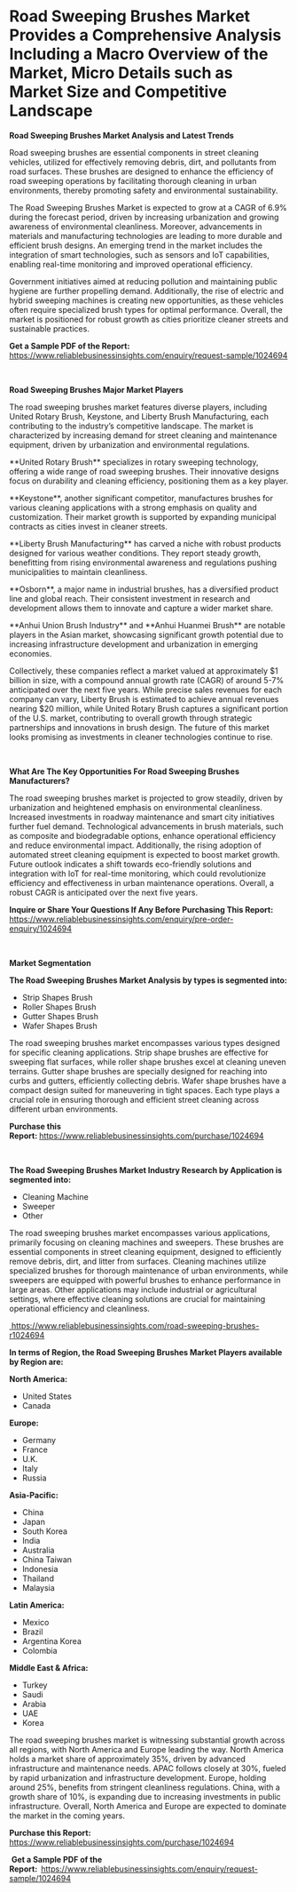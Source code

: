 <p><h1>Road Sweeping Brushes Market Provides a Comprehensive Analysis Including a Macro Overview of the Market, Micro Details such as Market Size and Competitive Landscape</h1></p><p><strong>Road Sweeping Brushes Market Analysis and Latest Trends</strong></p>
<p><p>Road sweeping brushes are essential components in street cleaning vehicles, utilized for effectively removing debris, dirt, and pollutants from road surfaces. These brushes are designed to enhance the efficiency of road sweeping operations by facilitating thorough cleaning in urban environments, thereby promoting safety and environmental sustainability.</p><p>The Road Sweeping Brushes Market is expected to grow at a CAGR of 6.9% during the forecast period, driven by increasing urbanization and growing awareness of environmental cleanliness. Moreover, advancements in materials and manufacturing technologies are leading to more durable and efficient brush designs. An emerging trend in the market includes the integration of smart technologies, such as sensors and IoT capabilities, enabling real-time monitoring and improved operational efficiency.</p><p>Government initiatives aimed at reducing pollution and maintaining public hygiene are further propelling demand. Additionally, the rise of electric and hybrid sweeping machines is creating new opportunities, as these vehicles often require specialized brush types for optimal performance. Overall, the market is positioned for robust growth as cities prioritize cleaner streets and sustainable practices.</p></p>
<p><strong>Get a Sample PDF of the Report:&nbsp;</strong> <a href="https://www.reliablebusinessinsights.com/enquiry/request-sample/1024694?utm_campaign=2099&utm_medium=2&utm_source=Github&utm_content=ia&utm_term=17042025&utm_id=road-sweeping-brushes">https://www.reliablebusinessinsights.com/enquiry/request-sample/1024694</a></p>
<p>&nbsp;</p>
<p><strong>Road Sweeping Brushes Major Market Players</strong></p>
<p><p>The road sweeping brushes market features diverse players, including United Rotary Brush, Keystone, and Liberty Brush Manufacturing, each contributing to the industry’s competitive landscape. The market is characterized by increasing demand for street cleaning and maintenance equipment, driven by urbanization and environmental regulations.</p><p>**United Rotary Brush** specializes in rotary sweeping technology, offering a wide range of road sweeping brushes. Their innovative designs focus on durability and cleaning efficiency, positioning them as a key player.</p><p>**Keystone**, another significant competitor, manufactures brushes for various cleaning applications with a strong emphasis on quality and customization. Their market growth is supported by expanding municipal contracts as cities invest in cleaner streets.</p><p>**Liberty Brush Manufacturing** has carved a niche with robust products designed for various weather conditions. They report steady growth, benefitting from rising environmental awareness and regulations pushing municipalities to maintain cleanliness.</p><p>**Osborn**, a major name in industrial brushes, has a diversified product line and global reach. Their consistent investment in research and development allows them to innovate and capture a wider market share.</p><p>**Anhui Union Brush Industry** and **Anhui Huanmei Brush** are notable players in the Asian market, showcasing significant growth potential due to increasing infrastructure development and urbanization in emerging economies.</p><p>Collectively, these companies reflect a market valued at approximately $1 billion in size, with a compound annual growth rate (CAGR) of around 5-7% anticipated over the next five years. While precise sales revenues for each company can vary, Liberty Brush is estimated to achieve annual revenues nearing $20 million, while United Rotary Brush captures a significant portion of the U.S. market, contributing to overall growth through strategic partnerships and innovations in brush design. The future of this market looks promising as investments in cleaner technologies continue to rise.</p></p>
<p>&nbsp;</p>
<p><strong>What Are The Key Opportunities For Road Sweeping Brushes Manufacturers?</strong></p>
<p><p>The road sweeping brushes market is projected to grow steadily, driven by urbanization and heightened emphasis on environmental cleanliness. Increased investments in roadway maintenance and smart city initiatives further fuel demand. Technological advancements in brush materials, such as composite and biodegradable options, enhance operational efficiency and reduce environmental impact. Additionally, the rising adoption of automated street cleaning equipment is expected to boost market growth. Future outlook indicates a shift towards eco-friendly solutions and integration with IoT for real-time monitoring, which could revolutionize efficiency and effectiveness in urban maintenance operations. Overall, a robust CAGR is anticipated over the next five years.</p></p>
<p><strong>Inquire or Share Your Questions If Any Before Purchasing This Report:</strong> <a href="https://www.reliablebusinessinsights.com/enquiry/pre-order-enquiry/1024694?utm_campaign=2099&utm_medium=2&utm_source=Github&utm_content=ia&utm_term=17042025&utm_id=road-sweeping-brushes">https://www.reliablebusinessinsights.com/enquiry/pre-order-enquiry/1024694</a></p>
<p>&nbsp;</p>
<p><strong>Market Segmentation</strong></p>
<p><strong>The Road Sweeping Brushes Market Analysis by types is segmented into:</strong></p>
<p><ul><li>Strip Shapes Brush</li><li>Roller Shapes Brush</li><li>Gutter Shapes Brush</li><li>Wafer Shapes Brush</li></ul></p>
<p><p>The road sweeping brushes market encompasses various types designed for specific cleaning applications. Strip shape brushes are effective for sweeping flat surfaces, while roller shape brushes excel at cleaning uneven terrains. Gutter shape brushes are specially designed for reaching into curbs and gutters, efficiently collecting debris. Wafer shape brushes have a compact design suited for maneuvering in tight spaces. Each type plays a crucial role in ensuring thorough and efficient street cleaning across different urban environments.</p></p>
<p><strong>Purchase this Report:&nbsp;</strong><a href="https://www.reliablebusinessinsights.com/purchase/1024694?utm_campaign=2099&utm_medium=2&utm_source=Github&utm_content=ia&utm_term=17042025&utm_id=road-sweeping-brushes">https://www.reliablebusinessinsights.com/purchase/1024694</a></p>
<p>&nbsp;</p>
<p><strong>The Road Sweeping Brushes Market Industry Research by Application is segmented into:</strong></p>
<p><ul><li>Cleaning Machine</li><li>Sweeper</li><li>Other</li></ul></p>
<p><p>The road sweeping brushes market encompasses various applications, primarily focusing on cleaning machines and sweepers. These brushes are essential components in street cleaning equipment, designed to efficiently remove debris, dirt, and litter from surfaces. Cleaning machines utilize specialized brushes for thorough maintenance of urban environments, while sweepers are equipped with powerful brushes to enhance performance in large areas. Other applications may include industrial or agricultural settings, where effective cleaning solutions are crucial for maintaining operational efficiency and cleanliness.</p></p>
<p><a href="https://www.reliablebusinessinsights.com/road-sweeping-brushes-r1024694?utm_campaign=2099&utm_medium=2&utm_source=Github&utm_content=ia&utm_term=17042025&utm_id=road-sweeping-brushes">&nbsp;https://www.reliablebusinessinsights.com/road-sweeping-brushes-r1024694</a></p>
<p><strong>In terms of Region, the Road Sweeping Brushes Market Players available by Region are:</strong></p>
<p>
    <p> <strong> North America: </strong>
        <ul>
            <li>United States</li>
            <li>Canada</li>
        </ul>
        </p> 
    <p> <strong> Europe: </strong>
        <ul>
            <li>Germany</li>
            <li>France</li>
            <li>U.K.</li>
            <li>Italy</li>
            <li>Russia</li>
        </ul>
        </p> 
    <p> <strong> Asia-Pacific: </strong>
        <ul>
            <li>China</li>
            <li>Japan</li>
            <li>South Korea</li>
            <li>India</li>
            <li>Australia</li>
            <li>China Taiwan</li>
            <li>Indonesia</li>
            <li>Thailand</li>
            <li>Malaysia</li>
        </ul>
        </p> 
    <p> <strong> Latin America: </strong>
        <ul>
            <li>Mexico</li>
            <li>Brazil</li>
            <li>Argentina Korea</li>
            <li>Colombia</li>
        </ul>
        </p> 
    <p> <strong> Middle East & Africa: </strong>
        <ul>
            <li>Turkey</li>
            <li>Saudi</li>
            <li>Arabia</li>
            <li>UAE</li>
            <li>Korea</li>
        </ul>
    </p>
    </p>
<p><p>The road sweeping brushes market is witnessing substantial growth across all regions, with North America and Europe leading the way. North America holds a market share of approximately 35%, driven by advanced infrastructure and maintenance needs. APAC follows closely at 30%, fueled by rapid urbanization and infrastructure development. Europe, holding around 25%, benefits from stringent cleanliness regulations. China, with a growth share of 10%, is expanding due to increasing investments in public infrastructure. Overall, North America and Europe are expected to dominate the market in the coming years.</p></p>
<p><strong>Purchase this Report: </strong><a href="https://www.reliablebusinessinsights.com/purchase/1024694?utm_campaign=2099&utm_medium=2&utm_source=Github&utm_content=ia&utm_term=17042025&utm_id=road-sweeping-brushes">https://www.reliablebusinessinsights.com/purchase/1024694</a></p>
<p>&nbsp;<strong>Get a Sample PDF of the Report:&nbsp;&nbsp;</strong><a href="https://www.reliablebusinessinsights.com/enquiry/request-sample/1024694?utm_campaign=2099&utm_medium=2&utm_source=Github&utm_content=ia&utm_term=17042025&utm_id=road-sweeping-brushes">https://www.reliablebusinessinsights.com/enquiry/request-sample/1024694</a></p>
<p><strong></strong></p>
<p><p></p><p></p><p></p></p>